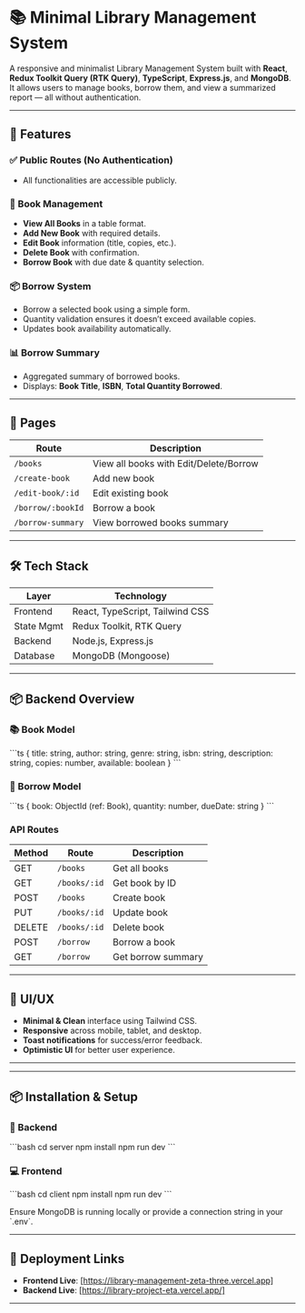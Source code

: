 # 📚 Minimal Library Management System

A responsive and minimalist Library Management System built with **React**, **Redux Toolkit Query (RTK Query)**, **TypeScript**, **Express.js**, and **MongoDB**. It allows users to manage books, borrow them, and view a summarized report — all without authentication.

---

## 🚀 Features

### ✅ Public Routes (No Authentication)
- All functionalities are accessible publicly.

### 📘 Book Management
- **View All Books** in a table format.
- **Add New Book** with required details.
- **Edit Book** information (title, copies, etc.).
- **Delete Book** with confirmation.
- **Borrow Book** with due date & quantity selection.

### 📦 Borrow System
- Borrow a selected book using a simple form.
- Quantity validation ensures it doesn’t exceed available copies.
- Updates book availability automatically.

### 📊 Borrow Summary
- Aggregated summary of borrowed books.
- Displays: **Book Title**, **ISBN**, **Total Quantity Borrowed**.

---

## 📂 Pages

| Route               | Description                                 |
|--------------------|---------------------------------------------|
| `/books`           | View all books with Edit/Delete/Borrow      |
| `/create-book`     | Add new book                                |
| `/edit-book/:id`   | Edit existing book                          |
| `/borrow/:bookId`  | Borrow a book                               |
| `/borrow-summary`  | View borrowed books summary                 |

---

## 🛠️ Tech Stack

| Layer       | Technology                              |
|-------------|------------------------------------------|
| Frontend    | React, TypeScript, Tailwind CSS          |
| State Mgmt  | Redux Toolkit, RTK Query                 |
| Backend     | Node.js, Express.js                     |
| Database    | MongoDB (Mongoose)                      |

---

## 📦 Backend Overview

### 📚 Book Model
\`\`\`ts
{
  title: string,
  author: string,
  genre: string,
  isbn: string,
  description: string,
  copies: number,
  available: boolean
}
\`\`\`

### 🔄 Borrow Model
\`\`\`ts
{
  book: ObjectId (ref: Book),
  quantity: number,
  dueDate: string
}
\`\`\`

### API Routes
| Method | Route            | Description            |
|--------|------------------|------------------------|
| GET    | `/books`         | Get all books          |
| GET    | `/books/:id`     | Get book by ID         |
| POST   | `/books`         | Create book            |
| PUT    | `/books/:id`     | Update book            |
| DELETE | `/books/:id`     | Delete book            |
| POST   | `/borrow`        | Borrow a book          |
| GET    | `/borrow`        | Get borrow summary     |

---

## 🎨 UI/UX

- **Minimal & Clean** interface using Tailwind CSS.
- **Responsive** across mobile, tablet, and desktop.
- **Toast notifications** for success/error feedback.
- **Optimistic UI** for better user experience.

---


---

## 📦 Installation & Setup

### 🔧 Backend

\`\`\`bash
cd server
npm install
npm run dev
\`\`\`

### 💻 Frontend

\`\`\`bash
cd client
npm install
npm run dev
\`\`\`

Ensure MongoDB is running locally or provide a connection string in your \`.env\`.

---

## 🔗 Deployment Links

- **Frontend Live**: [https://library-management-zeta-three.vercel.app]
- **Backend Live**: [https://library-project-eta.vercel.app/]

---

